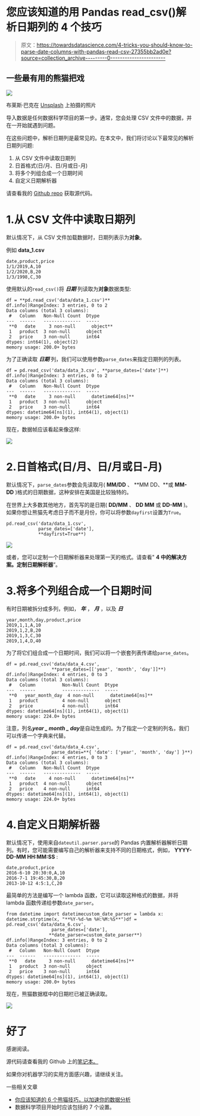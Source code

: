 # 您应该知道的用 Pandas read_csv()解析日期列的 4 个技巧

> 原文：<https://towardsdatascience.com/4-tricks-you-should-know-to-parse-date-columns-with-pandas-read-csv-27355bb2ad0e?source=collection_archive---------0----------------------->

## 一些最有用的熊猫把戏

![](img/5647415d7194a49ed57d62fa25a7c98d.png)

布莱斯·巴克在 [Unsplash](https://unsplash.com/s/photos/date-and-time?utm_source=unsplash&utm_medium=referral&utm_content=creditCopyText) 上拍摄的照片

导入数据是任何数据科学项目的第一步。通常，您会处理 CSV 文件中的数据，并在一开始就遇到问题。

在这些问题中，解析日期列是最常见的。在本文中，我们将讨论以下最常见的解析日期列问题:

1.  从 CSV 文件中读取日期列
2.  日首格式(日/月、日/月或日-月)
3.  将多个列组合成一个日期时间
4.  自定义日期解析器

请查看我的 [Github repo](https://github.com/BindiChen/machine-learning/blob/master/data-analysis/012-parse-date-with-read_csv/parse-date-column-with-read_csv.ipynb) 获取源代码。

# 1.从 CSV 文件中读取日期列

默认情况下，从 CSV 文件加载数据时，日期列表示为**对象**。

例如 **data_1.csv**

```
date,product,price
1/1/2019,A,10
1/2/2020,B,20
1/3/1998,C,30
```

使用默认的`read_csv()`将 ***日期*** 列读取为**对象**数据类型:

```
df = **pd.read_csv('data/data_1.csv')**
df.info()RangeIndex: 3 entries, 0 to 2
Data columns (total 3 columns):
 #   Column   Non-Null Count  Dtype 
---  ------   --------------  ----- 
 **0   date     3 non-null      object**
 1   product  3 non-null      object
 2   price    3 non-null      int64 
dtypes: int64(1), object(2)
memory usage: 200.0+ bytes
```

为了正确读取 ***日期*** 列，我们可以使用参数`parse_dates`来指定日期列的列表。

```
df = pd.read_csv('data/data_3.csv', **parse_dates=['date']**)
df.info()RangeIndex: 3 entries, 0 to 2
Data columns (total 3 columns):
 #   Column   Non-Null Count  Dtype         
---  ------   --------------  -----         
 **0   date     3 non-null      datetime64[ns]**
 1   product  3 non-null      object        
 2   price    3 non-null      int64         
dtypes: datetime64[ns](1), int64(1), object(1)
memory usage: 200.0+ bytes
```

现在，数据帧应该看起来像这样:

![](img/b12c0ee24392eb20ed9410273843d23c.png)

# 2.日首格式(日/月、日/月或日-月)

默认情况下，`parse_dates`参数会先读取月( **MM/DD** 、 **MM DD、**或 **MM-DD** )格式的日期数据，这种安排在美国是比较独特的。

在世界上大多数其他地方，首先写的是日期( **DD/MM** 、 **DD MM** 或 **DD-MM** )。如果你想让熊猫先考虑日子而不是月份，你可以将参数`dayfirst`设置为`True`。

```
pd.read_csv('data/data_1.csv', 
            parse_dates=['date'], 
            **dayfirst=True**)
```

![](img/5fdc21587db18e004a671bb0bef31dde.png)

或者，您可以定制一个日期解析器来处理第一天的格式。请查看" **4 中的解决方案。定制日期解析器**”。

# 3.将多个列组合成一个日期时间

有时日期被拆分成多列，例如， ***年*** ， ***月*** ，以及 ***日***

```
year,month,day,product,price
2019,1,1,A,10
2019,1,2,B,20
2019,1,3,C,30
2019,1,4,D,40
```

为了将它们组合成一个日期时间，我们可以将一个嵌套列表传递给`parse_dates`。

```
df = pd.read_csv('data/data_4.csv',
                 **parse_dates=[['year', 'month', 'day']]**)
df.info()RangeIndex: 4 entries, 0 to 3
Data columns (total 3 columns):
 #   Column          Non-Null Count  Dtype         
---  ------          --------------  -----         
 **0   year_month_day  4 non-null      datetime64[ns]**
 1   product         4 non-null      object        
 2   price           4 non-null      int64         
dtypes: datetime64[ns](1), int64(1), object(1)
memory usage: 224.0+ bytes
```

注意，列名***year _ month _ day***是自动生成的。为了指定一个定制的列名，我们可以传递一个字典来代替。

```
df = pd.read_csv('data/data_4.csv',
                 parse_dates=**{ 'date': ['year', 'month', 'day'] }**)
df.info()RangeIndex: 4 entries, 0 to 3
Data columns (total 3 columns):
 #   Column   Non-Null Count  Dtype         
---  ------   --------------  -----         
 **0   date     4 non-null      datetime64[ns]**
 1   product  4 non-null      object        
 2   price    4 non-null      int64         
dtypes: datetime64[ns](1), int64(1), object(1)
memory usage: 224.0+ bytes
```

# 4.自定义日期解析器

默认情况下，使用来自`dateutil.parser.parse`的 Pandas 内置解析器解析日期列。有时，您可能需要编写自己的解析器来支持不同的日期格式，例如， **YYYY-DD-MM HH:MM:SS** :

```
date,product,price
2016-6-10 20:30:0,A,10
2016-7-1 19:45:30,B,20
2013-10-12 4:5:1,C,20
```

最简单的方法是编写一个 lambda 函数，它可以读取这种格式的数据，并将 lambda 函数传递给参数`date_parser`。

```
from datetime import datetimecustom_date_parser = lambda x: datetime.strptime(x, "**%Y-%d-%m %H:%M:%S**")df = pd.read_csv('data/data_6.csv',
                 parse_dates=['date'],
                **date_parser=custom_date_parser**)
df.info()RangeIndex: 3 entries, 0 to 2
Data columns (total 3 columns):
 #   Column   Non-Null Count  Dtype         
---  ------   --------------  -----         
 **0   date     3 non-null      datetime64[ns]**
 1   product  3 non-null      object        
 2   price    3 non-null      int64         
dtypes: datetime64[ns](1), int64(1), object(1)
memory usage: 200.0+ bytes
```

现在，熊猫数据框中的日期栏已被正确读取。

![](img/f0926bb66233a2bb32741d144f96ddd4.png)

# 好了

感谢阅读。

源代码请查看我的 Github 上的[笔记本。](https://github.com/BindiChen/machine-learning)

如果你对机器学习的实用方面感兴趣，请继续关注。

一些相关文章

*   [你应该知道的 6 个熊猫技巧，以加速你的数据分析](/6-pandas-tricks-you-should-know-to-speed-up-your-data-analysis-d3dec7c29e5)
*   数据科学项目开始时应该包括的 7 个设置。